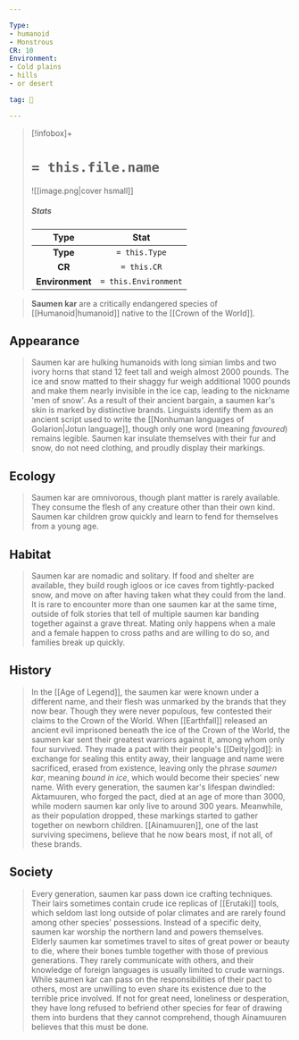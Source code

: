 ```yaml
---

Type:
- humanoid
- Monstrous
CR: 10
Environment:
- Cold plains
- hills
- or desert

tag: 👹

---
```


> [!infobox]+
> #  `= this.file.name`
> ![[image.png|cover hsmall]]
> ##### Stats
> Type | Stat |
> :---:|:---:|
> **Type** | `= this.Type` |
> **CR** | `= this.CR` |
> **Environment** | `= this.Environment` |



> **Saumen kar** are a critically endangered species of [[Humanoid|humanoid]] native to the [[Crown of the World]].



## Appearance

> Saumen kar are hulking humanoids with long simian limbs and two ivory horns that stand 12 feet tall and weigh almost 2000 pounds. The ice and snow matted to their shaggy fur weigh additional 1000 pounds and make them nearly invisible in the ice cap, leading to the nickname 'men of snow'. As a result of their ancient bargain, a saumen kar's skin is marked by distinctive brands. Linguists identify them as an ancient script used to write the [[Nonhuman languages of Golarion|Jotun language]], though only one word (meaning *favoured*) remains legible. Saumen kar insulate themselves with their fur and snow, do not need clothing, and proudly display their markings.


## Ecology

> Saumen kar are omnivorous, though plant matter is rarely available. They consume the flesh of any creature other than their own kind. Saumen kar children grow quickly and learn to fend for themselves from a young age.


## Habitat

> Saumen kar are nomadic and solitary. If food and shelter are available, they build rough igloos or ice caves from tightly-packed snow, and move on after having taken what they could from the land. It is rare to encounter more than one saumen kar at the same time, outside of folk stories that tell of multiple saumen kar banding together against a grave threat. Mating only happens when a male and a female happen to cross paths and are willing to do so, and families break up quickly.


## History

> In the [[Age of Legend]], the saumen kar were known under a different name, and their flesh was unmarked by the brands that they now bear. Though they were never populous, few contested their claims to the Crown of the World. When [[Earthfall]] released an ancient evil imprisoned beneath the ice of the Crown of the World, the saumen kar sent their greatest warriors against it, among whom only four survived. They made a pact with their people's [[Deity|god]]: in exchange for sealing this entity away, their language and name were sacrificed, erased from existence, leaving only the phrase *saumen kar*, meaning *bound in ice*, which would become their species' new name.
> With every generation, the saumen kar's lifespan dwindled: Aktamuuren, who forged the pact, died at an age of more than 3000, while modern saumen kar only live to around 300 years. Meanwhile, as their population dropped, these markings started to gather together on newborn children. [[Ainamuuren]], one of the last surviving specimens, believe that he now bears most, if not all, of these brands.


## Society

> Every generation, saumen kar pass down ice crafting techniques. Their lairs sometimes contain crude ice replicas of [[Erutaki]] tools, which seldom last long outside of polar climates and are rarely found among other species' possessions.
> Instead of a specific deity, saumen kar worship the northern land and powers themselves. Elderly saumen kar sometimes travel to sites of great power or beauty to die, where their bones tumble together with those of previous generations. They rarely communicate with others, and their knowledge of foreign languages is usually limited to crude warnings.
> While saumen kar can pass on the responsibilities of their pact to others, most are unwilling to even share its existence due to the terrible price involved. If not for great need, loneliness or desperation, they have long refused to befriend other species for fear of drawing them into burdens that they cannot comprehend, though Ainamuuren believes that this must be done.







